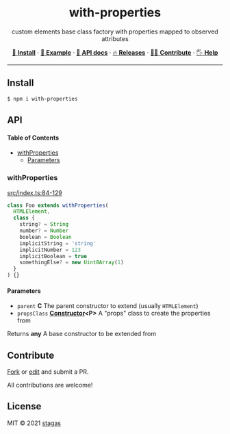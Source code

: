 <h1 align="center">with-properties</h1>

<p align="center">
custom elements base class factory with properties mapped to observed attributes
</p>

<p align="center">
   <a href="#install">        🔧 <strong>Install</strong></a>
 · <a href="#example">        🧩 <strong>Example</strong></a>
 · <a href="#api">            📜 <strong>API docs</strong></a>
 · <a href="https://github.com/stagas/with-properties/releases"> 🔥 <strong>Releases</strong></a>
 · <a href="#contribute">     💪🏼 <strong>Contribute</strong></a>
 · <a href="https://github.com/stagas/with-properties/issues">   🖐️ <strong>Help</strong></a>
</p>

***

## Install

```sh
$ npm i with-properties
```

## API

<!-- Generated by documentation.js. Update this documentation by updating the source code. -->

#### Table of Contents

*   [withProperties](#withproperties)
    *   [Parameters](#parameters)

### withProperties

[src/index.ts:84-129](https://github.com/stagas/with-properties/blob/347859f1dd6689f28f04586900fbe4e8a754a482/src/index.ts#L84-L129 "Source code on GitHub")

```js
class Foo extends withProperties(
  HTMLElement,
  class {
    string? = String
    number? = Number
    boolean = Boolean
    implicitString = 'string'
    implicitNumber = 123
    implicitBoolean = true
    somethingElse? = new Uint8Array(1)
  }
) {}
```

#### Parameters

*   `parent` **C** The parent constructor to extend (usually `HTMLElement`)
*   `propsClass` **[Constructor](https://developer.mozilla.org/docs/Web/JavaScript/Reference/Global_Objects/Object/constructor)\<P>** A "props" class to create the properties from

Returns **any** A base constructor to be extended from

## Contribute

[Fork](https://github.com/stagas/with-properties/fork) or
[edit](https://github.dev/stagas/with-properties) and submit a PR.

All contributions are welcome!

## License

MIT © 2021
[stagas](https://github.com/stagas)
